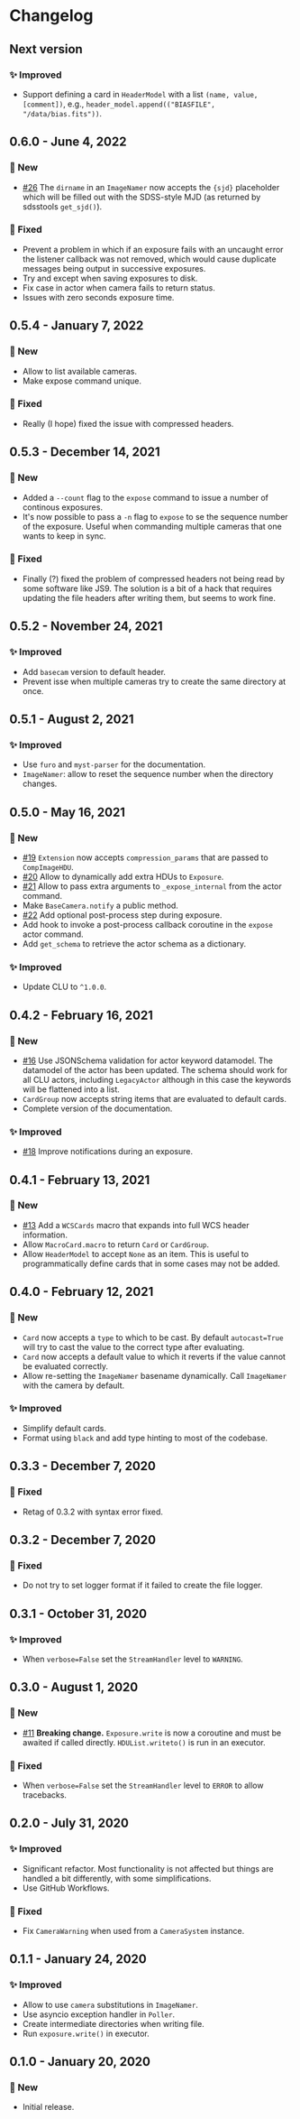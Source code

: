 # Changelog

## Next version

### ✨ Improved

* Support defining a card in `HeaderModel` with a list `(name, value, [comment])`, e.g., `header_model.append(("BIASFILE", "/data/bias.fits"))`.


## 0.6.0 - June 4, 2022

### 🚀 New

* [#26](https://github.com/sdss/basecam/issues/26) The `dirname` in an `ImageNamer` now accepts the `{sjd}` placeholder which will be filled out with the SDSS-style MJD (as returned by sdsstools `get_sjd()`).

### 🔧 Fixed

* Prevent a problem in which if an exposure fails with an uncaught error the listener callback was not removed, which would cause duplicate messages being output in successive exposures.
* Try and except when saving exposures to disk.
* Fix case in actor when camera fails to return status.
* Issues with zero seconds exposure time.


## 0.5.4 - January 7, 2022

### 🚀 New

* Allow to list available cameras.
* Make expose command unique.

### 🔧 Fixed

* Really (I hope) fixed the issue with compressed headers.


## 0.5.3 - December 14, 2021

### 🚀 New

* Added a `--count` flag to the `expose` command to issue a number of continous exposures.
* It's now possible to pass a `-n` flag to `expose` to se the sequence number of the exposure. Useful when commanding multiple cameras that one wants to keep in sync.

### 🔧 Fixed

* Finally (?) fixed the problem of compressed headers not being read by some software like JS9. The solution is a bit of a hack that requires updating the file headers after writing them, but seems to work fine.


## 0.5.2 - November 24, 2021

### ✨ Improved

* Add `basecam` version to default header.
* Prevent isse when multiple cameras try to create the same directory at once.


## 0.5.1 - August 2, 2021

### ✨ Improved

* Use `furo` and `myst-parser` for the documentation.
* `ImageNamer`: allow to reset the sequence number when the directory changes.


## 0.5.0 - May 16, 2021

### 🚀 New

* [#19](https://github.com/sdss/basecam/issues/19) `Extension` now accepts `compression_params` that are passed to `CompImageHDU`.
* [#20](https://github.com/sdss/basecam/issues/20) Allow to dynamically add extra HDUs to `Exposure`.
* [#21](https://github.com/sdss/basecam/issues/21) Allow to pass extra arguments to `_expose_internal` from the actor command.
* Make `BaseCamera.notify` a public method.
* [#22](https://github.com/sdss/basecam/issues/22) Add optional post-process step during exposure.
* Add hook to invoke a post-process callback coroutine in the `expose` actor command.
* Add `get_schema` to retrieve the actor schema as a dictionary.

### ✨ Improved

* Update CLU to `^1.0.0`.


## 0.4.2 - February 16, 2021

### 🚀 New

* [#16](https://github.com/sdss/basecam/issues/16) Use JSONSchema validation for actor keyword datamodel. The datamodel of the actor has been updated. The schema should work for all CLU actors, including `LegacyActor` although in this case the keywords will be flattened into a list.
* `CardGroup` now accepts string items that are evaluated to default cards.
* Complete version of the documentation.

### ✨ Improved

* [#18](https://github.com/sdss/basecam/issues/18) Improve notifications during an exposure.


## 0.4.1 - February 13, 2021

### 🚀 New

* [#13](https://github.com/sdss/basecam/issues/13) Add a `WCSCards` macro that expands into full WCS header information.
* Allow `MacroCard.macro` to return `Card` or `CardGroup`.
* Allow `HeaderModel` to accept `None` as an item. This is useful to programmatically define cards that in some cases may not be added.


## 0.4.0 - February 12, 2021

### 🚀 New

* `Card` now accepts a `type` to which to be cast. By default `autocast=True` will try to cast the value to the correct type after evaluating.
* `Card` now accepts a default value to which it reverts if the value cannot be evaluated correctly.
* Allow re-setting the `ImageNamer` basename dynamically. Call `ImageNamer` with the camera by default.

### ✨ Improved

* Simplify default cards.
* Format using `black` and add type hinting to most of the codebase.


## 0.3.3 - December 7, 2020

### 🔧 Fixed

* Retag of 0.3.2 with syntax error fixed.


## 0.3.2 - December 7, 2020

### 🔧 Fixed

* Do not try to set logger format if it failed to create the file logger.


## 0.3.1 - October 31, 2020

### ✨ Improved

* When `verbose=False` set the `StreamHandler` level to `WARNING`.


## 0.3.0 - August 1, 2020

### 🚀 New

* [#11](https://github.com/sdss/basecam/issues/11) **Breaking change.** `Exposure.write` is now a coroutine and must be awaited if called directly. `HDUList.writeto()` is run in an executor.

### 🔧 Fixed

* When `verbose=False` set the `StreamHandler` level to `ERROR` to allow tracebacks.


## 0.2.0 - July 31, 2020

### ✨ Improved

* Significant refactor. Most functionality is not affected but things are handled a bit differently, with some simplifications.
* Use GitHub Workflows.

### 🔧 Fixed

* Fix `CameraWarning` when used from a `CameraSystem` instance.


## 0.1.1 - January 24, 2020

### ✨ Improved

* Allow to use `camera` substitutions in `ImageNamer`.
* Use asyncio exception handler in `Poller`.
* Create intermediate directories when writing file.
* Run `exposure.write()` in executor.


## 0.1.0 - January 20, 2020

### 🚀 New

* Initial release.
